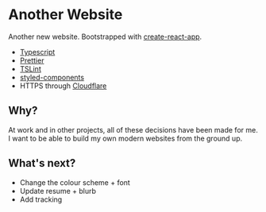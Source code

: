 # Another Website

Another new website. Bootstrapped with [create-react-app](https://github.com/facebookincubator/create-react-app).

* [Typescript](https://www.typescriptlang.org/)
* [Prettier](https://prettier.io/)
* [TSLint](https://palantir.github.io/tslint/)
* [styled-components](https://www.styled-components.com/)
* HTTPS through [Cloudflare](https://blog.cloudflare.com/secure-and-fast-github-pages-with-cloudflare/)

## Why?

At work and in other projects, all of these decisions have been made for me. I want to be able to build my own modern websites from the ground up.

## What's next?

* Change the colour scheme + font
* Update resume + blurb
* Add tracking
